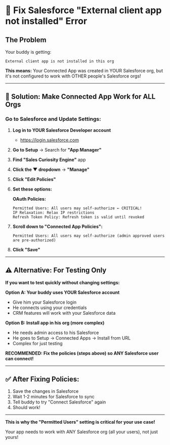 # 🔧 Fix Salesforce "External client app not installed" Error

## The Problem

Your buddy is getting:
```
External client app is not installed in this org
```

**This means:** Your Connected App was created in YOUR Salesforce org, but it's not configured to work with OTHER people's Salesforce orgs!

---

## 🔧 Solution: Make Connected App Work for ALL Orgs

### Go to Salesforce and Update Settings:

1. **Log in to YOUR Salesforce Developer account**
   - https://login.salesforce.com

2. **Go to Setup** → Search for **"App Manager"**

3. **Find "Sales Curiosity Engine"** app

4. **Click the ▼ dropdown** → **"Manage"**

5. **Click "Edit Policies"**

6. **Set these options:**

   **OAuth Policies:**
   ```
   Permitted Users: All users may self-authorize ← CRITICAL!
   IP Relaxation: Relax IP restrictions
   Refresh Token Policy: Refresh token is valid until revoked
   ```

7. **Scroll down to "Connected App Policies":**
   ```
   Permitted Users: All users may self-authorize (admin approved users are pre-authorized)
   ```

8. **Click "Save"**

---

## ⚠️ Alternative: For Testing Only

**If you want to test quickly without changing settings:**

**Option A: Your buddy uses YOUR Salesforce account**
- Give him your Salesforce login
- He connects using your credentials
- CRM features will work with your Salesforce data

**Option B: Install app in his org (more complex)**
- He needs admin access to his Salesforce
- He goes to Setup → Connected Apps → Install from URL
- Complex for just testing

**RECOMMENDED: Fix the policies (steps above) so ANY Salesforce user can connect!**

---

## ✅ After Fixing Policies:

1. Save the changes in Salesforce
2. Wait 1-2 minutes for Salesforce to sync
3. Tell buddy to try "Connect Salesforce" again
4. Should work!

---

**This is why the "Permitted Users" setting is critical for your use case!**

Your app needs to work with ANY Salesforce org (all your users), not just yours!


